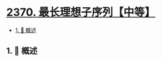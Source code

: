 # [2370. 最长理想子序列【中等】](https://github.com/tnotesjs/TNotes.leetcode/tree/main/notes/2370.%20%E6%9C%80%E9%95%BF%E7%90%86%E6%83%B3%E5%AD%90%E5%BA%8F%E5%88%97%E3%80%90%E4%B8%AD%E7%AD%89%E3%80%91)

<!-- region:toc -->

- [1. 📝 概述](#1--概述)

<!-- endregion:toc -->

## 1. 📝 概述
